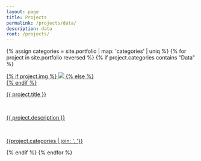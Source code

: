 ```yaml
---
layout: page
title: Projects
permalink: /projects/data/
description: data
root: /projects/
---
```

{% assign categories =  site.portfolio | map: 'categories' | uniq %}
{% for project in site.portfolio reversed %}
    {% if project.categories contains "Data" %}
<div class="project ">
    <div class="thumbnail">
        <a href="{{ site.baseurl }}{{ project.url }}">
        {% if project.img %}
        <img class="thumbnail" src="{{ project.img }}"/>
        {% else %}
        <div class="thumbnail blankbox"></div>
        {% endif %}    
        <span>
            <p class="tile-title">{{ project.title }}</p>
            <br/>
            <p class="tile-text">{{ project.description }}</p>
            <br/>
            <p class="tile-tag">{{project.categories | join: ', '}}</p>
        </span>
        </a>
    </div>
</div>
{% endif %}
{% endfor %}
